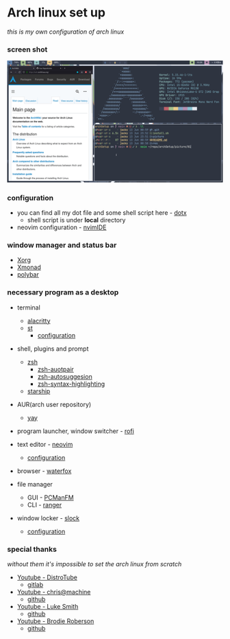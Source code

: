 # Arch linux set up
*this is my own configuration of arch linux*


### screen shot 
![desktop](./picture/01.png)


### configuration
- you can find all my dot file and some shell script here - [dotx](https://github.com/opottghjk00/dotx)
    - shell script is under **local** directory
- neovim configuration - [nvimIDE](https://github.com/opottghjk00/nvimIDE)


### window manager and status bar
- [Xorg](https://wiki.archlinux.org/title/Xorg)
- [Xmonad](https://github.com/xmonad/xmonad)
- [polybar](https://github.com/polybar/polybar)


### necessary program as a desktop
- terminal
    - [alacritty](https://github.com/alacritty/alacritty)
    - [st](https://st.suckless.org/)
        - [configuration](https://github.com/opottghjk00/st_rice)
- shell, plugins and prompt
    - [zsh](https://wiki.archlinux.org/title/Zsh)
        - [zsh-auotpair](https://github.com/hlissner/zsh-autopair)
        - [zsh-autosuggesion](https://github.com/zsh-users/zsh-autosuggestions)
        - [zsh-syntax-highlighting](https://github.com/zsh-users/zsh-syntax-highlighting)
    - [starship](https://github.com/starship/starship)

- AUR(arch user repository)
    - [yay](https://github.com/Jguer/yay)

- program launcher, window switcher - [rofi](https://github.com/davatorium/rofi)

- text editor - [neovim](https://github.com/neovim/neovim)
    - [configuration](https://github.com/opottghjk00/nvimIDE)

- browser - [waterfox](https://github.com/WaterfoxCo/Waterfox)

- file manager
    - GUI - [PCManFM](https://wiki.archlinux.org/title/PCManFM)
    - CLI - [ranger](https://github.com/ranger/ranger)


- window locker - [slock](https://tools.suckless.org/slock/)
    - [configuration](https://github.com/opottghjk00/slock_rice)


### special thanks
*without them it's impossible to set the arch linux from scratch*

- [Youtube - DistroTube](https://www.youtube.com/c/DistroTube)
    - [gitlab](https://gitlab.com/dwt1)
- [Youtube - chris@machine](https://www.youtube.com/c/ChrisAtMachine)
    - [github](https://github.com/ChristianChiarulli)
- [Youtube - Luke Smith](https://www.youtube.com/c/LukeSmithxyz)
    - [github](https://github.com/LukeSmithxyz)
- [Youtube - Brodie Roberson](https://www.youtube.com/c/BrodieRobertson)
    - [github](https://github.com/BrodieRobertson)
